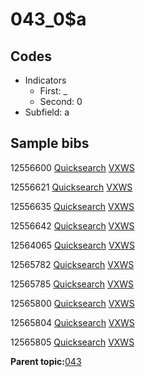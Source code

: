 # 043\_0$a

## Codes

-   Indicators
    -   First: \_
    -   Second: 0
-   Subfield: a

## Sample bibs

12556600 [Quicksearch](https://search.library.yale.edu/catalog/12556600) [VXWS](http://prodorbis.library.yale.edu:7014/vxws/GetHoldingsService?bibId=12556600)

12556621 [Quicksearch](https://search.library.yale.edu/catalog/12556621) [VXWS](http://prodorbis.library.yale.edu:7014/vxws/GetHoldingsService?bibId=12556621)

12556635 [Quicksearch](https://search.library.yale.edu/catalog/12556635) [VXWS](http://prodorbis.library.yale.edu:7014/vxws/GetHoldingsService?bibId=12556635)

12556642 [Quicksearch](https://search.library.yale.edu/catalog/12556642) [VXWS](http://prodorbis.library.yale.edu:7014/vxws/GetHoldingsService?bibId=12556642)

12564065 [Quicksearch](https://search.library.yale.edu/catalog/12564065) [VXWS](http://prodorbis.library.yale.edu:7014/vxws/GetHoldingsService?bibId=12564065)

12565782 [Quicksearch](https://search.library.yale.edu/catalog/12565782) [VXWS](http://prodorbis.library.yale.edu:7014/vxws/GetHoldingsService?bibId=12565782)

12565785 [Quicksearch](https://search.library.yale.edu/catalog/12565785) [VXWS](http://prodorbis.library.yale.edu:7014/vxws/GetHoldingsService?bibId=12565785)

12565800 [Quicksearch](https://search.library.yale.edu/catalog/12565800) [VXWS](http://prodorbis.library.yale.edu:7014/vxws/GetHoldingsService?bibId=12565800)

12565804 [Quicksearch](https://search.library.yale.edu/catalog/12565804) [VXWS](http://prodorbis.library.yale.edu:7014/vxws/GetHoldingsService?bibId=12565804)

12565805 [Quicksearch](https://search.library.yale.edu/catalog/12565805) [VXWS](http://prodorbis.library.yale.edu:7014/vxws/GetHoldingsService?bibId=12565805)

**Parent topic:**[043](../../tags/043/043.md)

